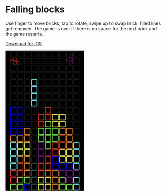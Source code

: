 #  Falling blocks

Use finger to move bricks, tap to rotate, swipe up to swap brick, filled lines get removed.
The game is over if there is no space for the next brick and the game restarts.

[Download for iOS](https://apps.apple.com/no/app/falling-squares/id1494243191)

<img src="https://raw.githubusercontent.com/olavsalhus/Falling-blocks/master/screenshot.png" alt="screenshot" width="250"/>
